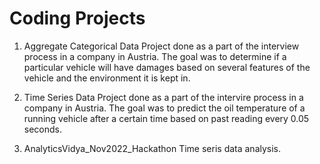 # Coding Projects

1. Aggregate Categorical Data
    Project done as a part of the interview process in a company in Austria. 
    The goal was to determine if a particular vehicle will have damages based on several features of the vehicle and the environment it is kept in.
    
2. Time Series Data
    Project done as a part of the intervire process in a company in Austria.
    The goal was to predict the oil temperature of a running vehicle after a certain time based on past reading every 0.05 seconds.
    
3. AnalyticsVidya_Nov2022_Hackathon
    Time seris data analysis.

